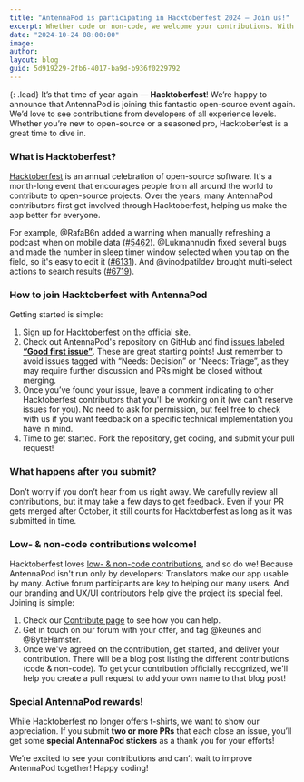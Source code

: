 ```yaml
---
title: "AntennaPod is participating in Hacktoberfest 2024 – Join us!"
excerpt: Whether code or non-code, we welcome your contributions. With stickers for top contributors!
date: "2024-10-24 08:00:00"
image:
author:
layout: blog
guid: 5d919229-2fb6-4017-ba9d-b936f0229792
---
```


{: .lead}
It’s that time of year again — **Hacktoberfest**! We’re happy to announce that AntennaPod is joining this fantastic open-source event again. We’d love to see contributions from developers of all experience levels. Whether you’re new to open-source or a seasoned pro, Hacktoberfest is a great time to dive in.

### What is Hacktoberfest?

[Hacktoberfest](https://hacktoberfest.com/) is an annual celebration of open-source software. It's a month-long event that encourages people from all around the world to contribute to open-source projects. Over the years, many AntennaPod contributors first got involved through Hacktoberfest, helping us make the app better for everyone.

For example, @RafaB6n added a warning when manually refreshing a podcast when on mobile data ([#5462](https://github.com/AntennaPod/AntennaPod/pull/5462)). @Lukmannudin fixed several bugs and made the number in sleep timer window selected when you tap on the field, so it's easy to edit it ([#6131](https://github.com/AntennaPod/AntennaPod/pull/6131)). And @vinodpatildev brought multi-select actions to search results ([#6719](https://github.com/AntennaPod/AntennaPod/pull/6719)).

### How to join Hacktoberfest with AntennaPod

Getting started is simple:

1. [Sign up for Hacktoberfest](https://hacktoberfest.com/auth/) on the official site.
2. Check out AntennaPod's repository on GitHub and find [issues labeled **“Good first issue”**](https://github.com/AntennaPod/AntennaPod/issues?q=is%3Aopen+is%3Aissue+label%3A%22Good+first+issue%22). These are great starting points!
Just remember to avoid issues tagged with “Needs: Decision” or “Needs: Triage”, as they may require further discussion and PRs might be closed without merging.
3. Once you’ve found your issue, leave a comment indicating to other Hacktoberfest contributors that you'll be working on it (we can't reserve issues for you). No need to ask for permission, but feel free to check with us if you want feedback on a specific technical implementation you have in mind.
4. Time to get started. Fork the repository, get coding, and submit your pull request!

### What happens after you submit?

Don’t worry if you don’t hear from us right away. We carefully review all contributions, but it may take a few days to get feedback. Even if your PR gets merged after October, it still counts for Hacktoberfest as long as it was submitted in time.

### Low- & non-code contributions welcome!

Hacktoberfest loves [low- & non-code contributions](https://hacktoberfest.com/participation/#low-or-non-code), and so do we! Because AntennaPod isn't  run only by developers: Translators make our app usable by many. Active forum participants are key to helping our many users. And our branding and UX/UI contributors help give the project its special feel. Joining is simple:

1. Check our [Contribute page](https://antennapod.org/contribute/) to see how you can help.
2. Get in touch on our forum with your offer, and tag @keunes and @ByteHamster.
3. Once we've agreed on the contribution, get started, and deliver your contribution. There will be a blog post listing the different contributions (code & non-code). To get your contribution officially recognized, we'll help you create a pull request to add your own name to that blog post!

### Special AntennaPod rewards!

While Hacktoberfest no longer offers t-shirts, we want to show our appreciation. If you submit **two or more PRs** that each close an issue, you’ll get some **special AntennaPod stickers** as a thank you for your efforts!

We’re excited to see your contributions and can’t wait to improve AntennaPod together! Happy coding!